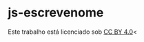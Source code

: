 # js-escrevenome

<p xmlns:cc="http://creativecommons.org/ns#" >Este trabalho está licenciado sob <a href="https://creativecommons.org/licenses/by/4.0/?ref=chooser-v1" target="_blank" rel="license noopener noreferrer" style="display:inline-block;">CC BY 4.0<img style="altura:22px!importante;margem esquerda:3px;alinhamento vertical:texto-inferior;" src="https://mirrors.creativecommons.org/presskit/icons/cc.svg?ref=chooser-v1" alt=""><img style="altura:22px!importante;margem esquerda:3px;alinhamento vertical:texto-inferior;" src="https://mirrors.creativecommons.org/presskit/icons/by.svg?ref=chooser-v1" alt=""></a><

